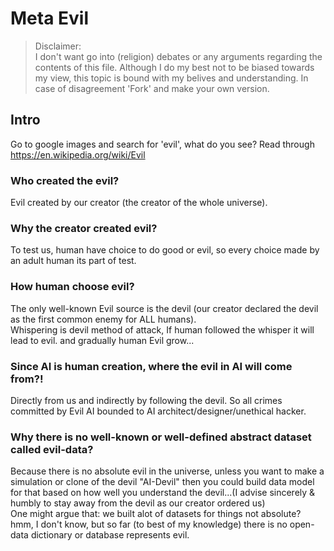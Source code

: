 # Meta Evil

> Disclaimer:  
I don't want go into (religion) debates or any arguments regarding the contents of this file. Although I do my best not to be biased towards my view, this topic is bound with my belives and understanding. In case of disagreement 'Fork' and make your own version.

## Intro

Go to google images and search for 'evil', what do you see? Read through https://en.wikipedia.org/wiki/Evil

### Who created the evil?
Evil created by our creator (the creator of the whole universe).

### Why the creator created evil?
To test us, human have choice to do good or evil, so every choice made by an adult human its part of test.

### How human choose evil?
The only well-known Evil source is the devil (our creator declared the devil as the first common enemy for ALL humans).  
Whispering is devil method of attack, If human followed the whisper it will lead to evil. and gradually human Evil grow...

### Since AI is human creation, where the evil in AI will come from?!
Directly from us and indirectly by following the devil. So all crimes committed by Evil AI bounded to AI architect/designer/unethical hacker.

### Why there is no well-known or well-defined abstract dataset called evil-data?
Because there is no absolute evil in the universe, unless you want to make a simulation or clone of the devil "AI-Devil" then you could build data model for that based on how well you understand the devil...(I advise sincerely & humbly to stay away from the devil as our creator ordered us)  
One might argue that: we built alot of datasets for things not absolute? hmm, I don't know, but so far (to best of my knowledge) there is no open-data dictionary or database represents evil.

